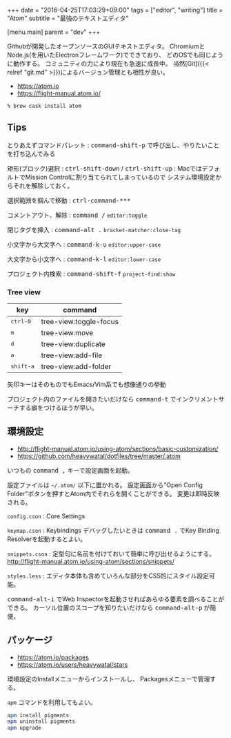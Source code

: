 +++
date = "2016-04-25T17:03:29+09:00"
tags = ["editor", "writing"]
title = "Atom"
subtitle = "最強のテキストエディタ"

[menu.main]
  parent = "dev"
+++

Githubが開発したオープンソースのGUIテキストエディタ。
ChromiumとNode.js(を用いたElectronフレームワーク)でできており、
どのOSでも同じように動作する。
コミュニティの力により現在も急速に成長中。
当然[Git]({{< relref "git.md" >}})によるバージョン管理とも相性が良い。

- https://atom.io
- https://flight-manual.atom.io/

```sh
% brew cask install atom
```

## Tips

とりあえずコマンドパレット
: <kbd>command-shift-p</kbd> で呼び出し、やりたいことを打ち込んでみる

矩形(ブロック)選択
: <kbd>ctrl-shift-down</kbd> / <kbd>ctrl-shift-up</kbd>
: MacではデフォルトでMission Controlに割り当てられてしまっているので
  システム環境設定からそれを解除しておく。

選択範囲を掴んで移動
: <kbd>ctrl-command-***</kbd>

コメントアウト、解除
: <kbd>command /</kbd> `editor:toggle`

閉じタグを挿入
: <kbd>command-alt .</kbd> `bracket-matcher:close-tag`

小文字から大文字へ
: <kbd>command-k-u</kbd> `editor:upper-case`

大文字から小文字へ
: <kbd>command-k-l</kbd> `editor:lower-case`

プロジェクト内検索
: <kbd>command-shift-f</kbd> `project-find:show`

### Tree view

key  | command
---- | ----
<kbd>ctrl-0</kbd> | tree-view:toggle-focus
<kbd>m</kbd> | tree-view:move
<kbd>d</kbd> | tree-view:duplicate
<kbd>a</kbd> | tree-view:add-file
<kbd>shift-a</kbd> | tree-view:add-folder

矢印キーはそのものでもEmacs/Vim系でも想像通りの挙動

プロジェクト内のファイルを開きたいだけなら
<kbd>command-t</kbd> でインクリメントサーチする癖をつけるほうが早い。


## 環境設定

- http://flight-manual.atom.io/using-atom/sections/basic-customization/
- https://github.com/heavywatal/dotfiles/tree/master/.atom

いつもの <kbd>command ,</kbd> キーで設定画面を起動。

設定ファイルは `~/.atom/` 以下に置かれる。
設定画面から"Open Config Folder"ボタンを押すとAtom内でそれらを開くことができる。
変更は即時反映される。

`config.cson`
: Core Settings

`keymap.cson`
: Keybindings
  デバッグしたいときは <kbd>command .</kbd> でKey Binding Resolverを起動するとよい。

`snippets.cson`
: 定型句に名前を付けておいて簡単に呼び出せるようにする。
  http://flight-manual.atom.io/using-atom/sections/snippets/

`styles.less`
: エディタ本体も含めていろんな部分をCSS的にスタイル設定可能。

<kbd>command-alt-i</kbd> でWeb Inspectorを起動させればあらゆる要素を調べることができる。
カーソル位置のスコープを知りたいだけなら <kbd>command-alt-p</kbd> が簡便。


## パッケージ

- https://atom.io/packages
- https://atom.io/users/heavywatal/stars

環境設定のInstallメニューからインストールし、
Packagesメニューで管理する。

`apm` コマンドを利用してもよい。
```sh
apm install pigments
apm uninstall pigments
apm upgrade
```
